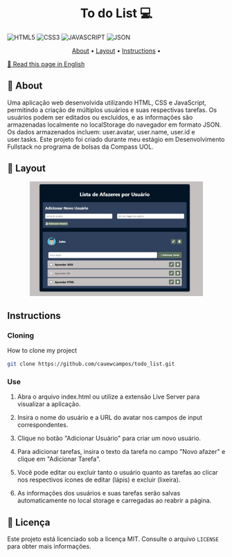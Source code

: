 <h1 align="center" style="font-weight: bold;">To do List 💻</h1>


![HTML5](https://img.shields.io/badge/HTML5-E34F26?style=for-the-badge&logo=html5&logoColor=white)
![CSS3](https://img.shields.io/badge/CSS3-1572B6?style=for-the-badge&logo=css3&logoColor=white)
![JAVASCRIPT](https://img.shields.io/badge/JavaScript-323330?style=for-the-badge&logo=javascript&logoColor=F7DF1E)
![JSON](https://img.shields.io/badge/json-5E5C5C?style=for-the-badge&logo=json&logoColor=white
)

<p align="center">
 <a href="#description">About</a> • 
  <a href="#layout">Layout</a> •
 <a href="#instructions">Instructions</a> •
</p>


[📖 Read this page in English](README.en.md)

<h2 id="description">📌 About</h2>
Uma aplicação web desenvolvida utilizando HTML, CSS e JavaScript, permitindo a criação de múltiplos usuários e suas respectivas tarefas. Os usuários podem ser editados ou excluídos, e as informações são armazenadas localmente no localStorage do navegador em formato JSON. Os dados armazenados incluem: user.avatar, user.name, user.id e user.tasks.
Este projeto foi criado durante meu estágio em Desenvolvimento Fullstack no programa de bolsas da Compass UOL.

<H2 id="layout">🎨 Layout</h2>
<p align="center">
    <img src="layout.jpg" alt="Image Example" width="400px">
</p>

<H2 id="instructions"> Instructions</h2>
<h3>Cloning</h3>
How to clone my project

```bash
git clone https://github.com/cauewcampos/todo_list.git
```
<h3>Use</h3>

1. Abra o arquivo index.html ou utilize a extensão Live Server para visualizar a aplicação.

2. Insira o nome do usuário e a URL do avatar nos campos de input correspondentes.

3. Clique no botão "Adicionar Usuário" para criar um novo usuário.

4. Para adicionar tarefas, insira o texto da tarefa no campo "Novo afazer" e clique em "Adicionar Tarefa".

5. Você pode editar ou excluir tanto o usuário quanto as tarefas ao clicar nos respectivos ícones de editar (lápis) e excluir (lixeira).

6. As informações dos usuários e suas tarefas serão salvas automaticamente no local storage e carregadas ao reabrir a página.

## 📝 Licença

Este projeto está licenciado sob a licença MIT. Consulte o arquivo `LICENSE` para obter mais informações.


